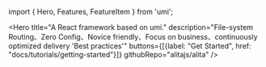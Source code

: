 import { Hero, Features, FeatureItem } from 'umi';

<Hero 
  title="A React framework based on umi."
  description="File-system Routing、Zero Config、Novice friendly、Focus on business、continuously optimized delivery 'Best practices'"
  buttons={[{label: "Get Started", href: "docs/tutorials/getting-started"}]} 
  githubRepo="alitajs/alita"
/>